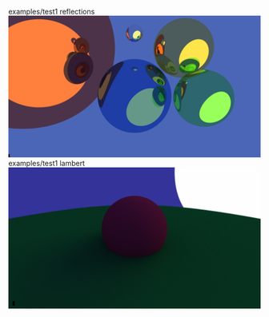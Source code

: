 examples/test1 reflections
![test1png](test1.png)
examples/test1 lambert
![test1lambert](test1_lambert.png)
